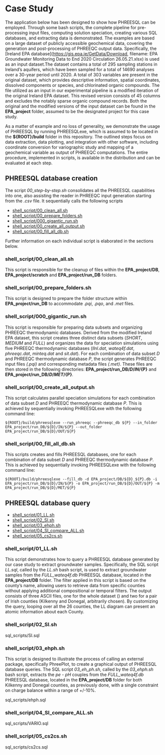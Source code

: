# Case Study

The application below has been designed to show how PHREESQL can be employed. Through some bash scripts, the complete pipeline for pre-processing input files, computing solution speciation, creating various SQL databases, and extracting data is demonstrated. The examples are based on a large dataset of publicly accessible geochemical data, covering the generation and post-processing of PHREEQC output data. Specifically, the [Ireland EPA database](https://gis.epa.ie/GetData/Download, filename: EPA Groundwater Monitoring Data to End 2020 Circulation 26.05.21.xlsx) is used as an input dataset.The dataset contains a total of 295 sampling stations in Ireland’s aquifers, which have been sampled for a total of 14690 analyses over a 30-year period until 2020. A total of 303 variables are present in the original dataset, which provides descriptive information, spatial coordinates, dissolved components or species, and chlorinated organic compounds. The file utilized as an input in our experimental pipeline is a modified iteration of the original Ireland EPA dataset. This revised version consists of 45 columns and excludes the notably sparse organic compound records. Both the original and the modified versions of the input dataset can be found in the **EPA_project** folder, assumed to be the designated project for this case study.

As a matter of example and no loss of generality, we demonstrate the usage of PHREESQL by running PHREESQLexe, which is assumed to be located in the **${ROOT}/build** folder in this repository. The outlined steps focus on data extraction, data plotting, and integration with other software, including coordinate conversion for variographic study and mapping of a geochemical variable as output of PHREEQC computations. The entire procedure, implemented in scripts, is available in the distribution and can be evaluated at each step.

## PHREESQL database creation

The script *00_step-by-step.sh* consolidates all the PHREESQL capabilities into one, also assisting the reader in PHREEQC input generation starting from the *.csv* file. It sequentially calls the following scripts

- [shell_script/00_clean_all.sh](https://github.com/DanielaCabiddu/PHREESQL/blob/main/example/shell_script/00_clean_all.sh)
- [shell_script/00_prepare_folders.sh](https://github.com/DanielaCabiddu/PHREESQL/blob/main/example/shell_script/00_prepare_folders.sh)
- [shell_script/000_gigantic_run.sh](https://github.com/DanielaCabiddu/PHREESQL/blob/main/example/shell_script/000_gigantic_run.sh)
- [shell_script/00_create_all_output.sh](https://github.com/DanielaCabiddu/PHREESQL/blob/main/example/shell_script/00_create_all_output.sh)
- [shell_script/00_fill_all_db.sh](https://github.com/DanielaCabiddu/PHREESQL/blob/main/example/shell_script/00_fill_all_db.sh)

Further information on each individual script is elaborated in the sections below.

### shell_script/00_clean_all.sh
This script is responsible for the cleanup of files within the **EPA_project/DB**, **EPA_project/scratch** and **EPA_project/run_DB** folders.

### shell_script/00_prepare_folders.sh
This script is designed to prepare the folder structure within **EPA_project/run_DB** to accommodate *.pqi*, *.pqo*, and *.met* files.

### shell_script/000_gigantic_run.sh
This script is responsible for preparing data subsets and organizing PHREEQC thermodynamic databases. Derived from the modified Ireland EPA dataset, this script creates three distinct data subsets (*SHORT*, *MEDIUM* and *FULL*) and organizes the data for speciation simulations using five PHREEQC thermodynamic databases (*llnl.dat*, *wateq4f.dat*, *phreeqc.dat*, *minteq.dat* and *sit.dat*). For each combination of data subset *D* and PHREEQC thermodynamic database *P*, the script generates PHREEQC input files *(.pqi)* and corresponding metadata files *(.met)*. These files are then stored in the following directories: **EPA_project/run_DB/${D}/IN/${P}** and **EPA_project/run_DB/${D}/MET/${P}**.

### shell_script/00_create_all_output.sh
This script calculates parallel speciation simulations for each combination of data subset *D* and PHREEQC thermodynamic database *P*. This is achieved by sequentially invoking PHREESQLexe with the following command line:

`${ROOT}/build/phreesqlexe --run_phreeqc --phreeqc_db ${P} --in_folder EPA_project/run_DB/${D}/IN/${P} --out_folder EPA_project/run_DB/${D}/OUT/${P}`

### shell_script/00_fill_all_db.sh
This scripts creates and fills PHREESQL databases, one for each combination of data subset *D* and PHREEQC thermodynamic database *P*. This is achieved by sequentially invoking PHREESQLexe with the following command line:

`${ROOT}/build/phreesqlexe --fill_db -d EPA_project/DB/${D}_${P}.db -i EPA_project/run_DB/${D}/IN/${P} -o EPA_project/run_DB/${D}/OUT/${P} -m EPA_project/run_DB/${D}/MET/${P}`

## PHREESQL database query

- [shell_script/01_LL.sh](https://github.com/DanielaCabiddu/PHREESQL/blob/main/example/shell_script/01_LL.sh)
- [shell_script/02_SI.sh](https://github.com/DanielaCabiddu/PHREESQL/blob/main/example/shell_script/02_SI.sh)
- [shell_script/03_ehph.sh](https://github.com/DanielaCabiddu/PHREESQL/blob/main/example/shell_script/03_ehph.sh)
- [shell_script/04_SI_compare_ALL.sh](https://github.com/DanielaCabiddu/PHREESQL/blob/main/example/shell_script04_SI_compare_ALL.sh)
- [shell_script/05_cs2cs.sh](https://github.com/DanielaCabiddu/PHREESQL/blob/main/example/shell_script/05_cs2cs.sh)

### shell_script/01_LL.sh
This script demonstrates how to query a PHREESQL database generated by our case study to extract groundwater samples. Specifically, the SQL script *LL.sql*, called by the *LL.sh* bash script, is used to extract groundwater samples from the *FULL_wateq4f.db* PHREESQL database, located in the **EPA_project/DB** folder. The filter applied in this script is based on the county’s name, allowing users to retrieve data from specific counties without applying additional compositional or temporal filters. The output consists of three ASCII files, one for the whole dataset () and two for a pair of Irish counties (Kilkenny and Donegal, arbitrarily chosen). By customizing the query, looping over all the 26 counties, the LL diagram can present an atomic information about each County.

### shell_script/02_SI.sh

sql_scripts/SI.sql

### shell_script/03_ehph.sh
This script is designed to illustrate the process of calling an external package, specifically PhreePlot, to create a graphical output of PHREESQL database queries. The SQL script *03_eh_ph.sh*, called by the *03_ehph.sh* bash script, extracts the *pe - pH* couples from the *FULL_wateq4f.db* PHREESQL database, located in the **EPA_project/DB** folder for both Kilkenny and Donegal counties, as previously done, with a single constraint on charge balance within a range of +/-10%.

sql_scripts/ehph.sql

### shell_script/04_SI_compare_ALL.sh

sql_scripts/VARIO.sql

### shell_script/05_cs2cs.sh

sql_scripts/cs2cs.sql
